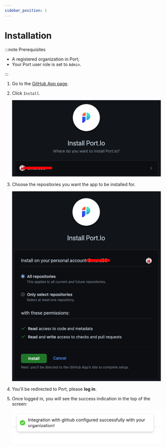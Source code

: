 ```yaml
---
sidebar_position: 1
---
```


# Installation

:::note Prerequisites

- A registered organization in Port;
- Your Port user role is set to `Admin`.

:::

1. Go to the [GitHub App page](https://github.com/apps/getport-io).

2. Click `Install`.

   ![GitHub app installation page](../../../../../static/img/integrations/github-app/GitHubAppInstallPage.png)

3. Choose the repositories you want the app to be installed for.

   ![GitHub app installation choose repositories](../../../../../static/img/integrations/github-app/GitHubAppChooseRepos.png)

4. You'll be redirected to Port, please **log in**.

5. Once logged in, you will see the success indication in the top of the screen:

   ![GitHub app installation success indication on Port](../../../../../static/img/integrations/github-app/GitHubInstallationSuccess.png)
